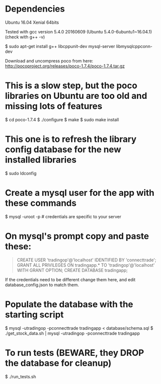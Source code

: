 # Dependencies

Ubuntu 16.04 Xenial 64bits

Tested with gcc version 5.4.0 20160609 (Ubuntu 5.4.0-6ubuntu1~16.04.1) (check with g++ -v)

$ sudo apt-get install g++ libcppunit-dev mysql-server libmysqlcppconn-dev

Download and uncompress poco from here: http://pocoproject.org/releases/poco-1.7.4/poco-1.7.4.tar.gz

# This is a slow step, but the poco libraries on Ubuntu are too old and missing lots of features

$ cd poco-1.7.4
$ ./configure
$ make
$ sudo make install
# This one is to refresh the library config database for the new installed libraries
$ sudo ldconfig

# Create a mysql user for the app with these commands

$ mysql -uroot -p # credentials are specific to your server 

# On mysql's prompt copy and paste these:

> CREATE USER 'tradingop'@'localhost' IDENTIFIED BY 'connecttrade';
> GRANT ALL PRIVILEGES ON tradingapp.* TO 'tradingop'@'localhost' WITH GRANT OPTION;
> CREATE DATABASE tradingapp;

If the credentials need to be different change them here, and edit database_config.json to match them.

# Populate the database with the starting script

$ mysql -utradingop -pconnecttrade tradingapp < database/schema.sql
$ ./get_stock_data.sh | mysql -utradingop -pconnecttrade tradingapp
 
# To run tests (BEWARE, they DROP the database for cleanup)

$ ./run_tests.sh

